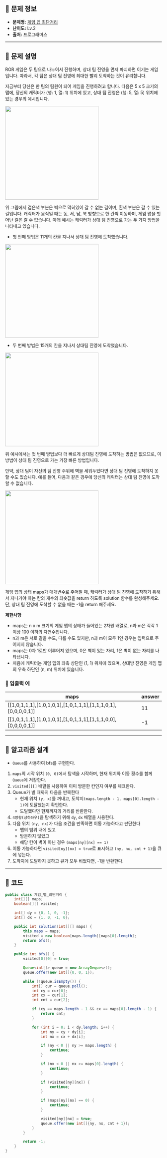 ## 🌵 문제 정보

- **문제명:** [게임 맵 최단거리](https://school.programmers.co.kr/learn/courses/30/lessons/1844)
- **난이도:** Lv.2
- **출처:** 프로그래머스

---

## 🌵 문제 설명

ROR 게임은 두 팀으로 나누어서 진행하며, 상대 팀 진영을 먼저 파괴하면 이기는 게임입니다. 따라서, 각 팀은 상대 팀 진영에 최대한 빨리 도착하는 것이 유리합니다.

지금부터 당신은 한 팀의 팀원이 되어 게임을 진행하려고 합니다. 다음은 5 x 5 크기의 맵에, 당신의 캐릭터가 (행: 1, 열: 1) 위치에 있고,
상대 팀 진영은 (행: 5, 열: 5) 위치에 있는 경우의 예시입니다.

<img src="https://grepp-programmers.s3.ap-northeast-2.amazonaws.com/files/production/dc3a1b49-13d3-4047-b6f8-6cc40b2702a7/%E1%84%8E%E1%85%AC%E1%84%83%E1%85%A1%E1%86%AB%E1%84%80%E1%85%A5%E1%84%85%E1%85%B51_sxuruo.png" width="300">

위 그림에서 검은색 부분은 벽으로 막혀있어 갈 수 없는 길이며, 흰색 부분은 갈 수 있는 길입니다. 캐릭터가 움직일 때는 동, 서, 남, 북 방향으로 한 칸씩 이동하며, 게임 맵을 벗어난 길은 갈 수 없습니다.
아래 예시는 캐릭터가 상대 팀 진영으로 가는 두 가지 방법을 나타내고 있습니다.

* 첫 번째 방법은 11개의 칸을 지나서 상대 팀 진영에 도착했습니다.

<img src="https://grepp-programmers.s3.ap-northeast-2.amazonaws.com/files/production/9d909e5a-ca95-4088-9df9-d84cb804b2b0/%E1%84%8E%E1%85%AC%E1%84%83%E1%85%A1%E1%86%AB%E1%84%80%E1%85%A5%E1%84%85%E1%85%B52_hnjd3b.png" width="300">

* 두 번째 방법은 15개의 칸을 지나서 상대팀 진영에 도착했습니다.

<img src="https://grepp-programmers.s3.ap-northeast-2.amazonaws.com/files/production/4b7cd629-a3c2-4e02-b748-a707211131de/%E1%84%8E%E1%85%AC%E1%84%83%E1%85%A1%E1%86%AB%E1%84%80%E1%85%A5%E1%84%85%E1%85%B53_ntxygd.png" width="300">

위 예시에서는 첫 번째 방법보다 더 빠르게 상대팀 진영에 도착하는 방법은 없으므로, 이 방법이 상대 팀 진영으로 가는 가장 빠른 방법입니다.

만약, 상대 팀이 자신의 팀 진영 주위에 벽을 세워두었다면 상대 팀 진영에 도착하지 못할 수도 있습니다. 예를 들어, 다음과 같은 경우에 당신의 캐릭터는 상대 팀 진영에 도착할 수 없습니다.

<img src="https://grepp-programmers.s3.ap-northeast-2.amazonaws.com/files/production/d963b4bd-12e5-45da-9ca7-549e453d58a9/%E1%84%8E%E1%85%AC%E1%84%83%E1%85%A1%E1%86%AB%E1%84%80%E1%85%A5%E1%84%85%E1%85%B54_of9xfg.png" width="300">

게임 맵의 상태 maps가 매개변수로 주어질 때, 캐릭터가 상대 팀 진영에 도착하기 위해서 지나가야 하는 칸의 개수의 최솟값을 return 하도록 solution 함수를 완성해주세요. 단, 상대 팀 진영에 도착할 수
없을 때는 -1을 return 해주세요.

**제한사항**

* maps는 n x m 크기의 게임 맵의 상태가 들어있는 2차원 배열로, n과 m은 각각 1 이상 100 이하의 자연수입니다.
* n과 m은 서로 같을 수도, 다를 수도 있지만, n과 m이 모두 1인 경우는 입력으로 주어지지 않습니다.
* maps는 0과 1로만 이루어져 있으며, 0은 벽이 있는 자리, 1은 벽이 없는 자리를 나타냅니다.
* 처음에 캐릭터는 게임 맵의 좌측 상단인 (1, 1) 위치에 있으며, 상대방 진영은 게임 맵의 우측 하단인 (n, m) 위치에 있습니다.

### 🔸 입출력 예

| maps                                                          | answer |
|---------------------------------------------------------------|--------|
| [[1,0,1,1,1],[1,0,1,0,1],[1,0,1,1,1],[1,1,1,0,1],[0,0,0,0,1]] | 11     |
| [[1,0,1,1,1],[1,0,1,0,1],[1,0,1,1,1],[1,1,1,0,0],[0,0,0,0,1]] | -1     |

---

## 🌵 알고리즘 설계

* `Queue`를 사용하여 bfs를 구현한다.

1. `maps`의 시작 위치 `(0, 0)`에서 탐색을 시작하며, 현재 위치와 이동 횟수를 함께 `Queue`에 저장한다.
2. `visited[][]` 배열을 사용하여 이미 방문한 칸인지 여부를 체크한다.
3. Queue가 빌 때까지 다음을 반복한다
    * 현재 위치 `(y, x)`를 꺼내고, 도착지`(maps.length - 1, maps[0].length - 1)`에 도달했는지 확인한다.
    * 도달했다면 현재까지의 거리를 반환한다.
4. `4방향(상하좌우)`을 탐색하기 위해 `dy`, `dx` 배열을 사용한다.
5. 다음 위치 `(ny, nx)`가 다음 조건을 만족하면 이동 가능하다고 판단한다
    * 맵의 범위 내에 있고
    * 방문하지 않았고
    * 해당 칸이 벽이 아닌 경우 `(maps[ny][nx] == 1)`
6. 이동 가능하다면 `visited[ny][nx] = true`로 표시하고 `(ny, nx, cnt + 1)`을 큐에 넣는다.
7. 도착지에 도달하지 못하고 큐가 모두 비었다면, -1을 반환한다.


---

## 🌵 코드

```java
public class 게임_맵_최단거리 {
    int[][] maps;
    boolean[][] visited;

    int[] dy = {0, 1, 0, -1};
    int[] dx = {1, 0, -1, 0};

    public int solution(int[][] maps) {
        this.maps = maps;
        visited = new boolean[maps.length][maps[0].length];
        return bfs();
    }

    public int bfs() {
        visited[0][0] = true;

        Queue<int[]> queue = new ArrayDeque<>();
        queue.offer(new int[]{0, 0, 1});

        while (!queue.isEmpty()) {
            int[] cur = queue.poll();
            int cy = cur[0];
            int cx = cur[1];
            int cnt = cur[2];

            if (cy == maps.length - 1 && cx == maps[0].length - 1) {
                return cnt;
            }

            for (int i = 0; i < dy.length; i++) {
                int ny = cy + dy[i];
                int nx = cx + dx[i];

                if (ny < 0 || ny >= maps.length) {
                    continue;
                }

                if (nx < 0 || nx >= maps[0].length) {
                    continue;
                }

                if (visited[ny][nx]) {
                    continue;
                }

                if (maps[ny][nx] == 0) {
                    continue;
                }

                visited[ny][nx] = true;
                queue.offer(new int[]{ny, nx, cnt + 1});
            }
        }

        return -1;
    }
}
```